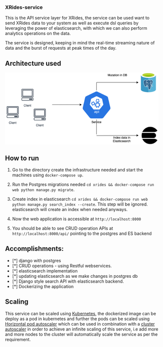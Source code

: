 ### XRides-service

This is the API service layer for XRides, the service can be used want to send XRides data to your system as well as execute dsl queries by leveraging the power of elasticsearch, with which we can also perform analytics operations on the data.

The service is designed, keeping in mind the real-time streaming nature of data and the burst of requests at peak times of the day.

## Architecture used

![xrides-architecture](xrides_architecture.png)

## How to run

1. Go to the directory create the infrastructure needed and start the machines using `docker-compose up`.

2. Run the Postgres migrations needed  `cd xrides && docker-compose run web python manage.py migrate`.

3. Create index in elasticsearch  `cd xrides && docker-compose run web python manage.py search_index --create`. This step will be ignored. elasticsearch will create an index when needed anyways.

4. Now the web application is accessible at `http://localhost:8000`

5. You should be able to see CRUD operation APIs at `http://localhost:8000/api/` pointing to the  postgres and ES backend

## Accomplishments:

- [*] django with postgres
- [*] CRUD operations - using Restful webservices.
- [*] elasticsearch implementation
- [*] updating elasticsearch as we make changes in postgres db
- [*] Django style search API with elasticsearch backend.
- [*] Dockerizing the application

## Scaling

This service can be scaled using [Kubernetes](https://kubernetes.io/), the dockerized image can be deploy as a pod in kubernetes and further the pods can be scaled using [Horizontal pod autoscaler](https://kubernetes.io/docs/tasks/run-application/horizontal-pod-autoscale/) which can be used in combination with a [cluster autoscaler](https://github.com/kubernetes/autoscaler) in order to achieve an infinite scaling of this service, i.e add more and more nodes to the cluster will automatically scale the service as per the requirement.



